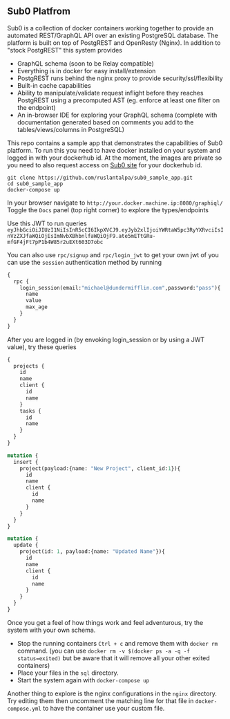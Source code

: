 Sub0 Platfrom
-------------
Sub0 is a collection of docker containers working together to provide an automated REST/GraphQL API over an existing PostgreSQL database.
The platform is built on top of PostgREST and OpenResty (Nginx).
In addition to "stock PostgREST" this system provides

 - GraphQL schema (soon to be Relay compatible)
 - Everything is in docker for easy install/extension
 - PostgREST runs behind the nginx proxy to provide security/ssl/flexibility
 - Built-in cache capabilities
 - Ability to manipulate/validate request inflight before they reaches PostgREST using a precomputed AST (eg. enforce at least one filter on the endpoint)
 - An in-browser IDE for exploring your GraphQL schema (complete with documentation generated based on comments you add to the tables/views/columns in PostgreSQL)


This repo contains a sample app that demonstrates the capabilities of Sub0 platform.
To run this you need to have docker installed on your system and logged in with your dockerhub id.
At the moment, the images are private so you need to also request access on [Sub0 site](http://graphqlapi.com) for your dockerhub id.

```shellscript
git clone https://github.com/ruslantalpa/sub0_sample_app.git
cd sub0_sample_app
docker-compose up
```

In your browser navigate to `http://your.docker.machine.ip:8080/graphiql/`
Toggle the `Docs` panel (top right corner) to explore the types/endpoints

Use this JWT to run queries `eyJhbGciOiJIUzI1NiIsInR5cCI6IkpXVCJ9.eyJyb2xlIjoiYWRtaW5pc3RyYXRvciIsInVzZXJfaWQiOjEsImNvbXBhbnlfaWQiOjF9.ate5mETtGRu-mfGF4jFt7pP1b4W85r2uEXt603D7obc`

You can also use `rpc/signup` and `rpc/login_jwt` to get your own jwt of you can use the `session` authentication method by running

```graphql
{
  rpc {
    login_session(email:"michael@dundermifflin.com",password:"pass"){
      name
      value
      max_age
    }
  }
}
```


After you are logged in (by envoking login_session or by using a JWT value), try these queries
```graphql
{
  projects {
    id
    name
    client {
      id
      name
    }
    tasks {
      id
      name
    }
  }
}
```

```graphql
mutation {
  insert {
    project(payload:{name: "New Project", client_id:1}){
      id
      name
      client {
        id
        name
      }
    }
  }
}
```

```graphql
mutation {
  update {
    project(id: 1, payload:{name: "Updated Name"}){
      id
      name
      client {
        id
        name
      }
    }
  }
}
```

Once you get a feel of how things work and feel adventurous,  try the system with your own schema. 

 - Stop the running containers `Ctrl + c` and remove them with `docker rm` command. (you can use `docker rm -v $(docker ps -a -q -f status=exited)` but be aware that it will remove all your other exited containers)
 - Place your files in the `sql` directory.
 - Start the system again with `docker-compose up`

Another thing to explore is the nginx configurations in the `nginx` directory. Try editing them then uncomment the matching line for that file in `docker-compose.yml` to have the container use your custom file.
